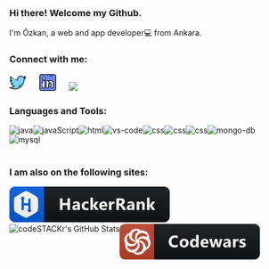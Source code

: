 <img src="https://camo.githubusercontent.com/992babdffd8c74a1502de375fbdf7e4d54773242/68747470733a2f2f6d656469612e67697068792e636f6d2f6d656469612f53576f536b4e36447854737a71494b4571762f67697068792e676966" alt="" style="max-width:100%;">

### Hi there! Welcome my Github.

<p> I'm Özkan, a web and app developer💻 from Ankara.</p>

### Connect with me:
<p align="left">
<a href="https://https://twitter.com/smzozkn/" rel="nofollow"><img height="30" src="https://raw.githubusercontent.com/AbhishekMaira10/AbhishekMaira10/master/Resources/png/twitter.png?raw=true" style="max-width:100%;"></a>&nbsp;&nbsp;&nbsp;&nbsp;&nbsp;
<a href="https://www.linkedin.com/in/%C3%B6zkan-semiz/" rel="nofollow"><img height="30" src="https://raw.githubusercontent.com/AbhishekMaira10/AbhishekMaira10/master/linkedin.png?raw=true" style="max-width:100%;"></a>&nbsp;&nbsp;&nbsp;&nbsp;&nbsp;
<a href="https://www.instagram.com/ozkan.semiz/" rel="nofollow"><img height="30" src="https://camo.githubusercontent.com/637772cbaceb1bb40d33869c0839a38db0eadf25b87f5cb6ba005bd9ea207f59/68747470733a2f2f696d6167652e666c617469636f6e2e636f6d2f69636f6e732f7376672f3732352f3732353237382e737667" data-canonical-src="https://image.flaticon.com/icons/svg/725/725278.svg" style="max-width:100%;"></a>&nbsp;&nbsp;&nbsp;&nbsp;&nbsp;
</p>


### Languages and Tools:
<img align="left" alt="java" src="https://camo.githubusercontent.com/b1f59d2e9120598d8a8a8df3a79ea4af8b74254a54dad473a1792f11c9de3f9b/68747470733a2f2f696d672e736869656c64732e696f2f62616467652f436f64652d4a6176612d696e666f726d6174696f6e616c3f7374796c653d666c6174266c6f676f3d4a617661266c6f676f436f6c6f723d776869746526636f6c6f723d344142313937" />
<img align="left" alt="javaScript" src="https://camo.githubusercontent.com/3743183e9684c11f41a1edd857120ba777b69d87bc145470f0c429bfb1fe6390/68747470733a2f2f696d672e736869656c64732e696f2f62616467652f436f64652d4a6176615363726970742d696e666f726d6174696f6e616c3f7374796c653d666c6174266c6f676f3d6a617661736372697074266c6f676f436f6c6f723d776869746526636f6c6f723d326262633861" />
<img align="left" alt="html" src="https://camo.githubusercontent.com/6877b2d50bcab0051d36e3440570908ede579670ea689c916455b95eee7b2cdd/68747470733a2f2f696d672e736869656c64732e696f2f62616467652f436f64652d48544d4c352d696e666f726d6174696f6e616c3f7374796c653d666c6174266c6f676f3d68746d6c35266c6f676f436f6c6f723d776869746526636f6c6f723d326262633861" />
<img align="left" alt="vs-code" src="https://camo.githubusercontent.com/58c013e78883ae03fb8e2abb9ca032c6b078b9b217897db4a4eee13c98b88388/68747470733a2f2f696d672e736869656c64732e696f2f62616467652f456469746f722d56697375616c25323053747564696f253230436f64652d696e666f726d6174696f6e616c3f7374796c653d666c6174266c6f676f3d76697375616c2d73747564696f2d636f6465266c6f676f436f6c6f723d776869746526636f6c6f723d326262633861" />
<img align="left" alt="css" src="https://camo.githubusercontent.com/ce8118554e7df6b5821a1d49f3ccc8deeba7d252221e55d49b415cd0ac2a7b4f/68747470733a2f2f696d672e736869656c64732e696f2f62616467652f436f64652d4353532d696e666f726d6174696f6e616c3f7374796c653d666c6174266c6f676f3d43535333266c6f676f436f6c6f723d776869746526636f6c6f723d326262633861" />
<img align="left" alt="css" src="https://camo.githubusercontent.com/ce8118554e7df6b5821a1d49f3ccc8deeba7d252221e55d49b415cd0ac2a7b4f/68747470733a2f2f696d672e736869656c64732e696f2f62616467652f436f64652d4353532d696e666f726d6174696f6e616c3f7374796c653d666c6174266c6f676f3d43535333266c6f676f436f6c6f723d776869746526636f6c6f723d326262633861" />
<img align="left" alt="css" src="https://camo.githubusercontent.com/144b0a992309f8e47d67e7189e8ee40fe5b0e63e7918493dbae512be343a1c78/68747470733a2f2f696d672e736869656c64732e696f2f62616467652f546f6f6c732d536173732d696e666f726d6174696f6e616c3f7374796c653d666c6174266c6f676f3d73617373266c6f676f436f6c6f723d776869746526636f6c6f723d326262633861" />
<img align="left" alt="mongo-db" src="https://camo.githubusercontent.com/029d2309419b9f190077503ee924dc4616e30e1cea44181a89d4a8dabf79167d/68747470733a2f2f696d672e736869656c64732e696f2f62616467652f44617461626173652d4d6f6e676f44422d696e666f726d6174696f6e616c3f7374796c653d666c6174266c6f676f3d6d6f6e676f6462266c6f676f436f6c6f723d776869746526636f6c6f723d326262633861" />
<br />
<img align="left" alt="mysql" src="https://camo.githubusercontent.com/629dd35dc1f85bb51ea8196c7e29924b36e314ab5bbe36883464b3e91ef23f7f/68747470733a2f2f696d672e736869656c64732e696f2f62616467652f436f64652d4d7953514c2d696e666f726d6174696f6e616c3f7374796c653d666c6174266c6f676f3d4d7953514c266c6f676f436f6c6f723d776869746526636f6c6f723d344142313937" />


<br />
<br />

### I am also on the following sites:
<a href="https://www.hackerrank.com/ozknsmz" rel="nofollow">
    <img src="https://raw.githubusercontent.com/AbhishekMaira10/AbhishekMaira10/master/Resources/svg/hackerrank.svg" alt="hackerrank" style="max-width:100%;">
  </a>
  <a href="https://www.codewars.com/dashboard" rel="nofollow">
    <img src="https://raw.githubusercontent.com/AbhishekMaira10/AbhishekMaira10/master/Resources/svg/codewars.svg" alt="codewars" style="max-width:100%;">
  </a>
  <img align="left" alt="codeSTACKr's GitHub Stats" src="https://github-readme-stats.codestackr.vercel.app/api?username=ozknsmz&show_icons=true&hide_border=true" />



[twitter]: https://twitter.com/smzozkn
[instagram]: https://www.instagram.com/ozkan.semiz
[linkedin]: https://www.linkedin.com/in/%C3%B6zkan-semiz/
